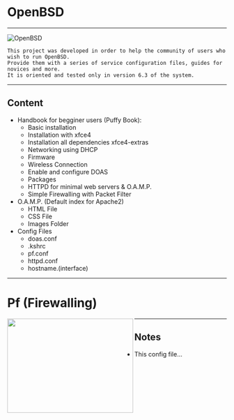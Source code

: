 # OpenBSD 
_ _ _

![OpenBSD](https://steemitimages.com/p/2gsjgna1uruvUuS7ndh9YqVwYGPLVszbFLwwpAYXZjh5CFddoZeD9ocTScVh9Btm6fHk1CLZgTpgTJCbr4AwHg1isvyyuWtcqZp7JXqtsoU9RvdGNS?format=match&mode=fit)

```
This project was developed in order to help the community of users who wish to run OpenBSD.
Provide them with a series of service configuration files, guides for novices and more.
It is oriented and tested only in version 6.3 of the system.
```
_ _ _
##  Content
* Handbook for begginer users (Puffy Book):
  *  Basic installation
  *  Installation with xfce4
  *  Installation all dependencies xfce4-extras
  *  Networking using DHCP
  *  Firmware
  *  Wireless Connection
  *  Enable and configure DOAS
  *  Packages
  *  HTTPD for minimal web servers & O.A.M.P.
  *  Simple Firewalling with Packet Filter
* O.A.M.P. (Default index for Apache2)
  *  HTML File
  *  CSS File 
  *  Images Folder
* Config Files
  *  doas.conf
  *  .kshrc
  *  pf.conf
  *  httpd.conf
  *  hostname.(interface)
_ _ _
# Pf (Firewalling)

<img align="left" width="289" height="216" src="https://distrowatch.com/images/other/obsd-blowfish.png">

_ _ _
## Notes
* This config file...
